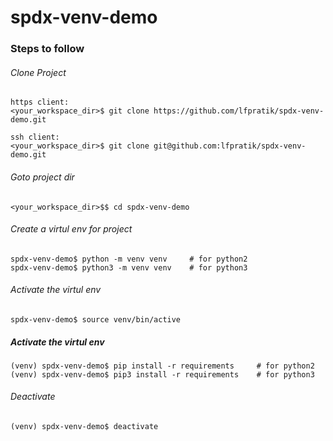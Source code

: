 # spdx-venv-demo

### Steps to follow

###### Clone Project

    https client: 
    <your_workspace_dir>$ git clone https://github.com/lfpratik/spdx-venv-demo.git
    
    ssh client: 
    <your_workspace_dir>$ git clone git@github.com:lfpratik/spdx-venv-demo.git

###### Goto project dir
    <your_workspace_dir>$$ cd spdx-venv-demo

###### Create a virtul env for project
    spdx-venv-demo$ python -m venv venv     # for python2
    spdx-venv-demo$ python3 -m venv venv    # for python3

###### Activate the virtul env
    spdx-venv-demo$ source venv/bin/active

##### Activate the virtul env
    (venv) spdx-venv-demo$ pip install -r requirements     # for python2
    (venv) spdx-venv-demo$ pip3 install -r requirements    # for python3

###### Deactivate
    (venv) spdx-venv-demo$ deactivate
